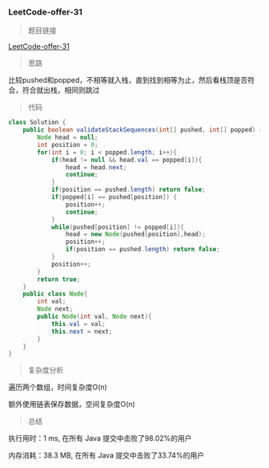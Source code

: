 ### LeetCode-offer-31

> 题目链接

[LeetCode-offer-31](https://leetcode-cn.com/problems/zhan-de-ya-ru-dan-chu-xu-lie-lcof/)

> 思路

比较pushed和popped，不相等就入栈，直到找到相等为止，然后看栈顶是否符合，符合就出栈，相同则跳过

> 代码

```java
class Solution {
    public boolean validateStackSequences(int[] pushed, int[] popped) {
        Node head = null;
        int position = 0;
        for(int i = 0; i < popped.length; i++){
            if(head != null && head.val == popped[i]){
                head = head.next;
                continue;
            }
            if(position == pushed.length) return false;
            if(popped[i] == pushed[position]) {
                position++;
                continue;
            }
            while(pushed[position] != popped[i]){
                head = new Node(pushed[position],head);
                position++;
                if(position == pushed.length) return false;
            }
            position++;
        }
        return true;
    }
    public class Node{
        int val;
        Node next;
        public Node(int val, Node next){
            this.val = val;
            this.next = next;
        }
    }
}
```

> 复杂度分析

遍历两个数组，时间复杂度O(n)

额外使用链表保存数据，空间复杂度O(n)

> 总结

执行用时：1 ms, 在所有 Java 提交中击败了98.02%的用户

内存消耗：38.3 MB, 在所有 Java 提交中击败了33.74%的用户
